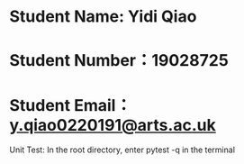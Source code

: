 # Student Name: Yidi Qiao
# Student Number：19028725
# Student Email：y.qiao0220191@arts.ac.uk

Unit Test: In the root directory, enter pytest -q in the terminal 

